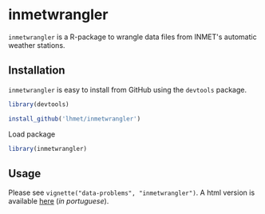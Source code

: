 # inmetwrangler

`inmetwrangler` is a R-package to wrangle data files from INMET's automatic weather stations.

Installation
------------

`inmetwrangler` is easy to install from GitHub using the `devtools` package.

``` r
library(devtools)
```

``` r
install_github('lhmet/inmetwrangler')
```

Load package

``` r
library(inmetwrangler)
```

Usage
------------

Please see `vignette("data-problems", "inmetwrangler")`.
A html version is available [here](http://rpubs.com/jdtatsch/data-problems) (*in portuguese*).

